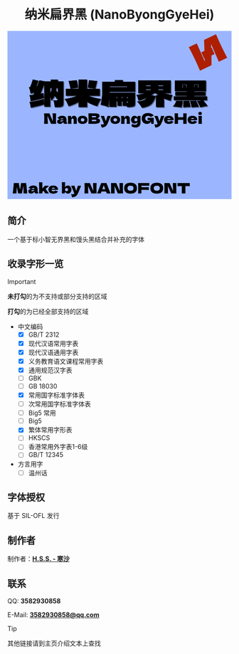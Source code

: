 <div align=center>
<h1>纳米扁界黑 (NanoByongGyeHei)</h1>
</div>

![pic](m.png)

## 简介
一个基于标小智无界黑和馒头黑结合并补充的字体 

## 收录字形一览
> [!IMPORTANT]
>
> **未打勾**的为不支持或部分支持的区域
>
> **打勾**的为已经全部支持的区域

- 中文编码
  - [x] GB/T 2312
  - [x] 现代汉语常用字表
  - [x] 现代汉语通用字表
  - [x] 义务教育语文课程常用字表
  - [x] 通用规范汉字表
  - [ ] GBK
  - [ ] GB 18030
  - [x] 常用国字标准字体表
  - [ ] 次常用国字标准字体表
  - [ ] Big5 常用
  - [ ] Big5
  - [x] 繁体常用字形表
  - [ ] HKSCS
  - [ ] 香港常用外字表1-6级
  - [ ] GB/T 12345
- 方言用字
  - [ ] 温州话

## 字体授权
基于 SIL-OFL 发行

## 制作者

制作者：[**H.S.S. - 寒沙**](https://github.com/Hansha2011/)

## 联系

QQ: **3582930858**

E-Mail: **3582930858@qq.com**

> [!TIP]
>
> 其他链接请到主页介绍文本上查找
